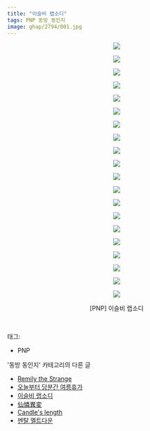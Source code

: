 ```yaml
---
title: "이슬비 랩소디"
tags: PNP 동방_동인지
image: ghap/2794/001.jpg
---
```

<div class="article">
<p style="text-align: center; clear: none; float: none;"><img src="{{ site.nasurl }}/ghap/2794/001.jpg"/></p>
<p style="text-align: center; clear: none; float: none;"><img src="{{ site.nasurl }}/ghap/2794/002.jpg"/></p>
<p style="text-align: center; clear: none; float: none;"><img src="{{ site.nasurl }}/ghap/2794/003.jpg"/></p>
<p style="text-align: center; clear: none; float: none;"><img src="{{ site.nasurl }}/ghap/2794/004.jpg"/></p>
<p style="text-align: center; clear: none; float: none;"><img src="{{ site.nasurl }}/ghap/2794/005.jpg"/></p>
<p style="text-align: center; clear: none; float: none;"><img src="{{ site.nasurl }}/ghap/2794/006.jpg"/></p>
<p style="text-align: center; clear: none; float: none;"><img src="{{ site.nasurl }}/ghap/2794/007.jpg"/></p>
<p style="text-align: center; clear: none; float: none;"><img src="{{ site.nasurl }}/ghap/2794/008.jpg"/></p>
<p style="text-align: center; clear: none; float: none;"><img src="{{ site.nasurl }}/ghap/2794/009.jpg"/></p>
<p style="text-align: center; clear: none; float: none;"><img src="{{ site.nasurl }}/ghap/2794/010.jpg"/></p>
<p style="text-align: center; clear: none; float: none;"><img src="{{ site.nasurl }}/ghap/2794/011.jpg"/></p>
<p style="text-align: center; clear: none; float: none;"><img src="{{ site.nasurl }}/ghap/2794/012.jpg"/></p>
<p style="text-align: center; clear: none; float: none;"><img src="{{ site.nasurl }}/ghap/2794/013.jpg"/></p>
<p style="text-align: center; clear: none; float: none;"><img src="{{ site.nasurl }}/ghap/2794/014.jpg"/></p>
<p style="text-align: center; clear: none; float: none;"><img src="{{ site.nasurl }}/ghap/2794/015.jpg"/></p>
<p style="text-align: center; clear: none; float: none;"><img src="{{ site.nasurl }}/ghap/2794/016.jpg"/></p>
<p style="text-align: center; clear: none; float: none;"><img src="{{ site.nasurl }}/ghap/2794/017.jpg"/></p>
<p style="text-align: center; clear: none; float: none;"><img src="{{ site.nasurl }}/ghap/2794/018.jpg"/></p>
<p style="text-align: center; clear: none; float: none;"><img src="{{ site.nasurl }}/ghap/2794/019.jpg"/></p>
<p style="text-align: center; clear: none; float: none;"><img src="{{ site.nasurl }}/ghap/2794/020.jpg"/></p>
<p style="text-align: center; clear: none; float: none;">[PNP] 이슬비 랩소디</p>
<p><br/></p>
</div><div class="tagTrail">
<p>태그: </p>
<ul>
<li>PNP</li>
</ul>
</div><div class="another">
<p>'동방 동인지' 카테고리의 다른 글</p>
<ul>
<li><a href="/2016-11-29-ghap_2796">Remily the Strange</a></li>
<li><a href="/2016-11-29-ghap_2795">오늘부터 당분간 여름휴가</a></li>
<li><a href="/2016-11-29-ghap_2794">이슬비 랩소디</a></li>
<li><a href="/2016-11-29-ghap_2793">仙憐異変</a></li>
<li><a href="/2016-11-29-ghap_2792">Candle's length</a></li>
<li><a href="/2016-11-29-ghap_2791">멘탈 멜트다운</a></li>
</ul>
</div><div class="cb_module cb_fluid">
<div class="cb_wrt cb_profile">
</div><!-- commentList close -->
</div>